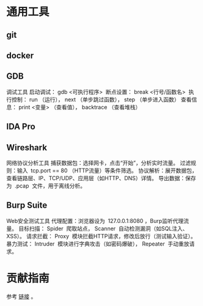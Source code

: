 
# 通用工具

## git

## docker

## GDB
调试工具
启动调试： gdb <可执行程序> 
断点设置： break <行号/函数名> 
执行控制： run （运行）， next （单步跳过函数）， step （单步进入函数）
查看信息： print <变量> （查看值）， backtrace （查看堆栈）

## IDA Pro

## Wireshark
网络协议分析工具
捕获数据包：选择网卡，点击“开始”，分析实时流量。
过滤规则：输入  tcp.port == 80 （HTTP流量）等条件筛选。
协议解析：展开数据包，查看链路层、IP、TCP/UDP、应用层（如HTTP、DNS）详情。
导出数据：保存为  .pcap  文件，用于离线分析。

## Burp Suite
Web安全测试工具
代理配置：浏览器设为  127.0.0.1:8080 ，Burp监听代理流量。
目标扫描： Spider  爬取站点， Scanner  自动检测漏洞（如SQL注入、XSS）。
请求拦截： Proxy  模块拦截HTTP请求，修改后放行（测试输入验证）。
暴力测试： Intruder  模块进行字典攻击（如密码爆破）， Repeater  手动重放请求。
# 贡献指南

参考 [链接](https://github.com/OpenHUTB/.github/blob/master/CONTRIBUTING.md) 。
